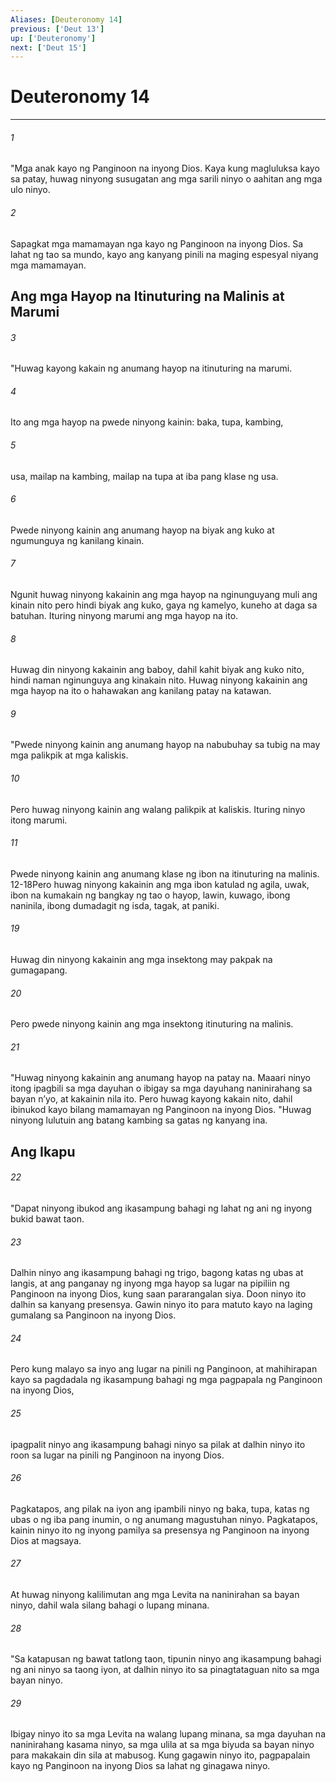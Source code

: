 ```yaml
---
Aliases: [Deuteronomy 14]
previous: ['Deut 13']
up: ['Deuteronomy']
next: ['Deut 15']
---
```

# Deuteronomy 14

***


###### 1 


"Mga anak kayo ng Panginoon na inyong Dios. Kaya kung magluluksa kayo sa patay, huwag ninyong susugatan ang mga sarili ninyo o aahitan ang mga ulo ninyo. 


###### 2 


Sapagkat mga mamamayan nga kayo ng Panginoon na inyong Dios. Sa lahat ng tao sa mundo, kayo ang kanyang pinili na maging espesyal niyang mga mamamayan.

## Ang mga Hayop na Itinuturing na Malinis at Marumi 


###### 3 


"Huwag kayong kakain ng anumang hayop na itinuturing na marumi. 


###### 4 


Ito ang mga hayop na pwede ninyong kainin: baka, tupa, kambing, 


###### 5 


usa, mailap na kambing, mailap na tupa at iba pang klase ng usa. 


###### 6 


Pwede ninyong kainin ang anumang hayop na biyak ang kuko at ngumunguya ng kanilang kinain. 


###### 7 


Ngunit huwag ninyong kakainin ang mga hayop na nginunguyang muli ang kinain nito pero hindi biyak ang kuko, gaya ng kamelyo, kuneho at daga sa batuhan. Ituring ninyong marumi ang mga hayop na ito. 


###### 8 


Huwag din ninyong kakainin ang baboy, dahil kahit biyak ang kuko nito, hindi naman nginunguya ang kinakain nito. Huwag ninyong kakainin ang mga hayop na ito o hahawakan ang kanilang patay na katawan. 


###### 9 


"Pwede ninyong kainin ang anumang hayop na nabubuhay sa tubig na may mga palikpik at mga kaliskis. 


###### 10 


Pero huwag ninyong kainin ang walang palikpik at kaliskis. Ituring ninyo itong marumi. 


###### 11 


Pwede ninyong kainin ang anumang klase ng ibon na itinuturing na malinis. 12-18Pero huwag ninyong kakainin ang mga ibon katulad ng agila, uwak, ibon na kumakain ng bangkay ng tao o hayop, lawin, kuwago, ibong naninila, ibong dumadagit ng isda, tagak, at paniki. 


###### 19 


Huwag din ninyong kakainin ang mga insektong may pakpak na gumagapang. 


###### 20 


Pero pwede ninyong kainin ang mga insektong itinuturing na malinis. 


###### 21 


"Huwag ninyong kakainin ang anumang hayop na patay na. Maaari ninyo itong ipagbili sa mga dayuhan o ibigay sa mga dayuhang naninirahang sa bayan nʼyo, at kakainin nila ito. Pero huwag kayong kakain nito, dahil ibinukod kayo bilang mamamayan ng Panginoon na inyong Dios. "Huwag ninyong lulutuin ang batang kambing sa gatas ng kanyang ina.

## Ang Ikapu 


###### 22 


"Dapat ninyong ibukod ang ikasampung bahagi ng lahat ng ani ng inyong bukid bawat taon. 


###### 23 


Dalhin ninyo ang ikasampung bahagi ng trigo, bagong katas ng ubas at langis, at ang panganay ng inyong mga hayop sa lugar na pipiliin ng Panginoon na inyong Dios, kung saan pararangalan siya. Doon ninyo ito dalhin sa kanyang presensya. Gawin ninyo ito para matuto kayo na laging gumalang sa Panginoon na inyong Dios. 


###### 24 


Pero kung malayo sa inyo ang lugar na pinili ng Panginoon, at mahihirapan kayo sa pagdadala ng ikasampung bahagi ng mga pagpapala ng Panginoon na inyong Dios, 


###### 25 


ipagpalit ninyo ang ikasampung bahagi ninyo sa pilak at dalhin ninyo ito roon sa lugar na pinili ng Panginoon na inyong Dios. 


###### 26 


Pagkatapos, ang pilak na iyon ang ipambili ninyo ng baka, tupa, katas ng ubas o ng iba pang inumin, o ng anumang magustuhan ninyo. Pagkatapos, kainin ninyo ito ng inyong pamilya sa presensya ng Panginoon na inyong Dios at magsaya. 


###### 27 


At huwag ninyong kalilimutan ang mga Levita na naninirahan sa bayan ninyo, dahil wala silang bahagi o lupang minana. 


###### 28 


"Sa katapusan ng bawat tatlong taon, tipunin ninyo ang ikasampung bahagi ng ani ninyo sa taong iyon, at dalhin ninyo ito sa pinagtataguan nito sa mga bayan ninyo. 


###### 29 


Ibigay ninyo ito sa mga Levita na walang lupang minana, sa mga dayuhan na naninirahang kasama ninyo, sa mga ulila at sa mga biyuda sa bayan ninyo para makakain din sila at mabusog. Kung gagawin ninyo ito, pagpapalain kayo ng Panginoon na inyong Dios sa lahat ng ginagawa ninyo.
